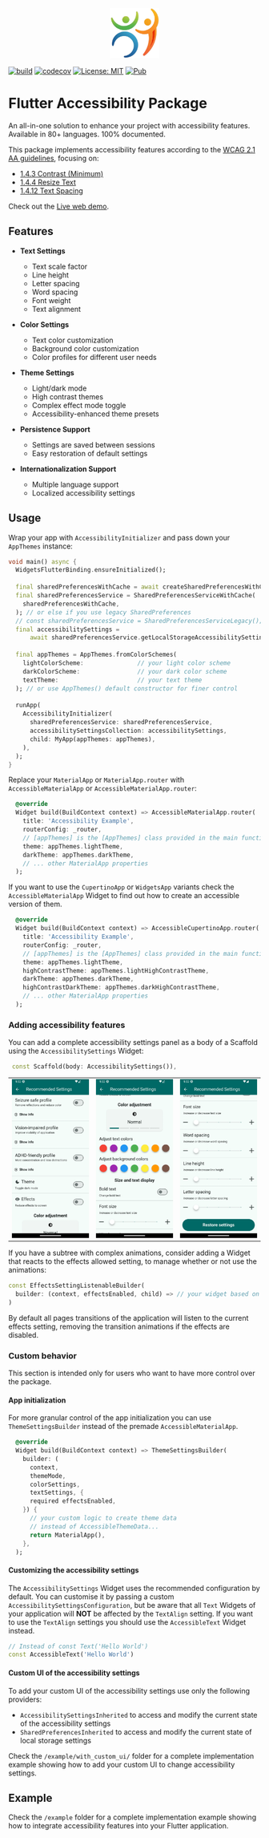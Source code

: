 <p align="center">
<img src="https://raw.githubusercontent.com/RubenCesario/accessibility/master/screenshots/logo.webp" height="100" alt="Flutter Accessibility Package" />
</p>

<p align="center">

[![build](https://github.com/RubenCesario/accessibility/actions/workflows/build.yml/badge.svg)](https://github.com/RubenCesario/accessibility/actions/workflows/build.yml)
[![codecov](https://codecov.io/gh/RubenCesario/accessibility/graph/badge.svg?token=45AFWZ3YYS)](https://codecov.io/gh/RubenCesario/accessibility) 
<a href="https://opensource.org/licenses/MIT"><img src="https://img.shields.io/badge/license-MIT-purple.svg" alt="License: MIT"></a>
<a href="https://pub.dev/packages/accessibility"><img src="https://img.shields.io/badge/pub.dev-1.1.0-blue.svg" alt="Pub"></a> 
</p>

# Flutter Accessibility Package

An all-in-one solution to enhance your project with accessibility features. Available in 80+ languages. 100% documented.

This package implements accessibility features according to the [WCAG 2.1 AA guidelines](https://www.w3.org/TR/WCAG21/), focusing on:

- [1.4.3 Contrast (Minimum)](https://www.w3.org/TR/WCAG21/#contrast-minimum)
- [1.4.4 Resize Text](https://www.w3.org/TR/WCAG21/#resize-text)
- [1.4.12 Text Spacing](https://www.w3.org/TR/WCAG21/#text-spacing)

Check out the [Live web demo](https://rubencesario.github.io/accessibility/).

## Features

- **Text Settings**
  - Text scale factor
  - Line height
  - Letter spacing
  - Word spacing
  - Font weight
  - Text alignment

- **Color Settings**
  - Text color customization
  - Background color customization
  - Color profiles for different user needs

- **Theme Settings**
  - Light/dark mode
  - High contrast themes
  - Complex effect mode toggle
  - Accessibility-enhanced theme presets

- **Persistence Support**
  - Settings are saved between sessions
  - Easy restoration of default settings

- **Internationalization Support**
  - Multiple language support
  - Localized accessibility settings

## Usage

Wrap your app with `AccessibilityInitializer` and pass down your `AppThemes` instance:

```dart
void main() async {
  WidgetsFlutterBinding.ensureInitialized();

  final sharedPreferencesWithCache = await createSharedPreferencesWithCache();
  final sharedPreferencesService = SharedPreferencesServiceWithCache(
    sharedPreferencesWithCache,
  ); // or else if you use legacy SharedPreferences
  // const sharedPreferencesService = SharedPreferencesServiceLegacy();
  final accessibilitySettings =
      await sharedPreferencesService.getLocalStorageAccessibilitySettings();

  final appThemes = AppThemes.fromColorSchemes(
    lightColorScheme:               // your light color scheme
    darkColorScheme:                // your dark color scheme
    textTheme:                      // your text theme
  ); // or use AppThemes() default constructor for finer control

  runApp(
    AccessibilityInitializer(
      sharedPreferencesService: sharedPreferencesService,
      accessibilitySettingsCollection: accessibilitySettings,
      child: MyApp(appThemes: appThemes),
    ),
  );
}
```

Replace your `MaterialApp` or `MaterialApp.router` with `AccessibleMaterialApp` or `AccessibleMaterialApp.router`:

```dart
  @override
  Widget build(BuildContext context) => AccessibleMaterialApp.router(
    title: 'Accessibility Example',
    routerConfig: _router,
    // [appThemes] is the [AppThemes] class provided in the main function
    theme: appThemes.lightTheme,
    darkTheme: appThemes.darkTheme,
    // ... other MaterialApp properties
  );
```

If you want to use the `CupertinoApp` or `WidgetsApp` variants check the `AccessibleMaterialApp` Widget to find out how to create an accessible version of them.

```dart
  @override
  Widget build(BuildContext context) => AccessibleCupertinoApp.router(
    title: 'Accessibility Example',
    routerConfig: _router,
    // [appThemes] is the [AppThemes] class provided in the main function
    theme: appThemes.lightTheme,
    highContrastTheme: appThemes.lightHighContrastTheme,
    darkTheme: appThemes.darkTheme,
    highContrastDarkTheme: appThemes.darkHighContrastTheme,
    // ... other MaterialApp properties
  );
```

### Adding accessibility features

You can add a complete accessibility settings panel as a body of a Scaffold using the `AccessibilitySettings` Widget:

```dart
 const Scaffold(body: AccessibilitySettings()),
```

<div style="text-align: center">
    <table>
        <tr>
            <td style="text-align: center">
                <img src="screenshots/settings_one.webp" width="200" alt="Accessibility settings section - top view"/>
            </td>            
            <td style="text-align: center">
                <img src="screenshots/settings_two.webp" width="200" alt="Accessibility settings section - middle view"/>
            </td>
            <td style="text-align: center">
                <img src="screenshots/settings_three.webp" width="200" alt="Accessibility settings section - bottom view"/>
            </td>
        </tr>
    </table>
</div>

If you have a subtree with complex animations, consider adding a Widget
that reacts to the effects allowed setting, to manage whether or not use the animations:

```dart
const EffectsSettingListenableBuilder(
  builder: (context, effectsEnabled, child) => // your widget based on the effectsEnabled value
)
```

By default all pages transitions of the application will listen to the current effects setting, removing the transition animations if the effects are disabled.

### Custom behavior

This section is intended only for users who want to have more control over the package.

#### App initialization

For more granular control of the app initialization you can use `ThemeSettingsBuilder` instead of the premade `AccessibleMaterialApp`.

```dart
  @override
  Widget build(BuildContext context) => ThemeSettingsBuilder(
    builder: (
      context,
      themeMode,
      colorSettings,
      textSettings, {
      required effectsEnabled,
    }) {
      // your custom logic to create theme data
      // instead of AccessibleThemeData...
      return MaterialApp(),
    },
  );
```

#### Customizing the accessibility settings

The `AccessibilitySettings` Widget uses the recommended configuration by default.
You can customise it by passing a custom `AccessibilitySettingsConfiguration`, but be aware that all `Text` Widgets of your application will **NOT** be affected by the `TextAlign` setting. If you want to use the `TextAlign` settings you should use the `AccessibleText` Widget instead.

```dart
// Instead of const Text('Hello World')
const AccessibleText('Hello World')
```

#### Custom UI of the accessibility settings

To add your custom UI of the accessibility settings use only the following providers:

- `AccessibilitySettingsInherited` to access and modify the current state of the accessibility settings
- `SharedPreferencesInherited` to access and modify the current state of local storage settings

Check the `/example/with_custom_ui/` folder for a complete implementation example showing how to add your custom UI to change accessibility settings.

## Example

Check the `/example` folder for a complete implementation example showing how to integrate accessibility features into your Flutter application.